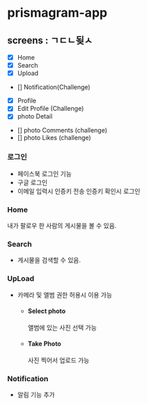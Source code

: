 # prismagram-app

## screens :   ㄱㄷㄴ됮ㅅ

- [x] Home
- [x] Search
- [x] Upload
- [] Notification(Challenge)
- [x] Profile
- [x] Edit Profile (Challenge)
- [x] photo Detail
- [] photo Comments (challenge)
- [] photo Likes (challenge)


### 로그인 

- 페이스북 로그인 기능
- 구글 로그인 
- 이메일 입력시 인증키 전송 인증키 확인시 로그인 

### Home

내가 팔로우 한 사람의 게시물을 볼 수 있음.

### Search

- 게시물을 검색할 수 있음. 

### UpLoad

- 카메라 및 앨범 권한 허용시 이용 가능 
  - #### Select photo
    앨범에 있는 사진 선택 가능 
    
  - #### Take Photo
    사진 찍어서 업로드 가능 
    
### Notification 

  - 알림 기능 추가
